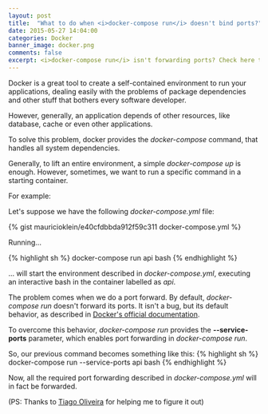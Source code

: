 ```yaml
---
layout: post
title:  "What to do when <i>docker-compose run</i> doesn't bind ports?"
date: 2015-05-27 14:04:00
categories: Docker
banner_image: docker.png
comments: false
excerpt: <i>docker-compose run</i> isn't forwarding ports? Check here to know how to fix it.
---
```

Docker is a great tool to create a self-contained environment to run your applications, dealing easily with the problems of package dependencies and other stuff that bothers every software developer.

However, generally, an application depends of other resources, like database, cache or even other applications.

To solve this problem, docker provides the <i>docker-compose</i> command, that handles all system dependencies.

Generally, to lift an entire environment, a simple <i>docker-compose up</i> is enough. However, sometimes, we want to run a specific command in a starting container.

For example:

Let's suppose we have the following <i>docker-compose.yml</i> file:

{% gist mauricioklein/e40cfdbbda912f59c311 docker-compose.yml %}

Running...

{% highlight sh %}
docker-compose run api bash
{% endhighlight %}

... will start the environment described in <i>docker-compose.yml</i>, executing an interactive bash in the container labelled as <i>api</i>.

The problem comes when we do a port forward. By default, <i>docker-compose run</i> doesn't forward its ports. It isn't a bug, but its default behavior, as described in [Docker's official documentation][docker-compose-run-docs].

To overcome this behavior, <i>docker-compose run</i> provides the <b>--service-ports</b> parameter, which enables port forwarding in <i>docker-compose run</i>.

So, our previous command becomes something like this:
{% highlight sh %}
docker-compose run --service-ports api bash
{% endhighlight %}

Now, all the required port forwarding described in <i>docker-compose.yml</i> will in fact be forwarded.

(PS: Thanks to [Tiago Oliveira][tiago-page] for helping me to figure it out)

[tiago-page]: http://tiagodeoliveira.github.io/
[docker-compose-run-docs]:  https://docs.docker.com/compose/cli/#run
